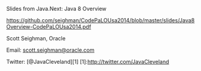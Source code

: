 Slides from Java.Next: Java 8 Overview

https://github.com/seighman/CodePaLOUsa2014/blob/master/slides/Java8Overview-CodePaLOUsa2014.pdf

Scott Seighman, Oracle

Email: scott.seighman@oracle.com

Twitter: [@JavaCleveland][1]
[1]:http://twitter.com/JavaCleveland
